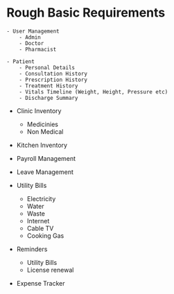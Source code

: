 # Rough Basic Requirements
    - User Management
        - Admin
        - Doctor
        - Pharmacist

    - Patient
        - Personal Details
        - Consultation History
        - Prescription History
        - Treatment History
        - Vitals Timeline (Weight, Height, Pressure etc)
        - Discharge Summary

   - Clinic Inventory
        - Medicinies
        - Non Medical
   
   - Kitchen Inventory

   - Payroll Management

   - Leave Management

   - Utility Bills
     - Electricity
     - Water
     - Waste
     - Internet
     - Cable TV
     - Cooking Gas
     
   - Reminders
     - Utility Bills
     - License renewal

   - Expense Tracker
